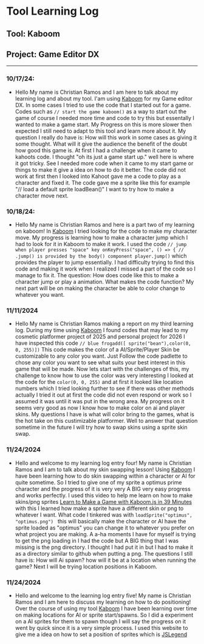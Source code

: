 # Tool Learning Log

## Tool: Kaboom

## Project: Game Editor DX

---

### 10/17/24:
* Hello My name is Christian Ramos and I am here to talk about my learning log and about my tool.
 I'am using [Kaboom](https://kaboomjs.com/)  for my Game editor DX. In some cases I tried to use the code that I started out for a game.
 Codes such as `// start the game kaboom()` as a way to start out the game of course I needed more time and code to try this but essentally I wanted to make a game start.
 My Progress on this is more slower then expected I still need to adapt to this tool and learn more about it.
 My question I really do have is: How will this work in some cases as giving it some thought. What will it give the audience the benefit of the doubt how good this game is.
 At first I had a challenge when it came to kahoots code. I thought "oh its just a game start up." well here is where it got tricky.
 See I needed more code when it came to my start game or things to make it give a idea on how to do it better. The code did not work at first
 then I looked into Kahoot gave me a code to play as a character and fixed it. The code gave me a sprite like this for example "// load a default sprite
 loadBean()" I want to try how to make a character move next.

  

### 10/18/24:
* Hello My name is Christian Ramos and here is a part two of my learning on kaboom!
In [Kaboom](https://kaboomjs.com/) I tried looking for the code to make my character move.
My progress is learning how to make a character jump which I had to look for it in Kaboom to make it work.
I used the code ```// jump when player presses "space" key
onKeyPress("space", () => {
// .jump() is provided by the body() component
    player.jump()``` which provides the player to jump essentially.
I had difficulty trying to find this code and making it work when I realized I missed a part of the code so I manage to fix it.
The question: How does code like this to make a character jump or play a animation. What makes the code function?
My next part will be on making the character be able to color change to whatever you want.

### 11/11/2024
* Hello My name is Christian Ramos making a report on my third learning log.
During my time using [Kaboom](https://kaboomjs.com/) I found codes that may lead to my cosmetic platformer project of 2025 and personal project for 2026
I have inspected this code ```// blue frogadd([ sprite("bean"),color(0, 0, 255)])```  This code makes the color of a AI/Sprite/Player Skin be customizable to any color you want.
Just Follow the code padlette to chose any color you want to see what suits your best interest in this game that will be made.
Now lets start with the challenges of this, my challenge to know how to use the color was very interesting I looked at the code for the ```color(0, 0, 255)```
and at first it looked like location numbers which I tried looking further to see if there was other methods actually I tried it out at first the code did not even
respond or work so I assumed it was until it was put in the wrong area. My progress on it seems very good as now I know how to make color on ai and player skins.
My questions I have is what will color bring to the games, what is the hot take on this custimizable platformer.
Well to answer that question sometime in the future I will try how to swap skins using a sprite skin swap. 

### 11/24/2024
* Hello and welcome to my learning log entry four! My name is Christian Ramos and I am to talk about my skin swapping lesson!
Using [Kaboom](https://kaboomjs.com/) I have been learning how to do skin swapping within a character or AI for quite sometime.
So I tried to give one of my sprite a optimus prime character and the progress of it is very very A BIG very easy progress and works perfectly.
I used this video to help me learn on how to make skins/png sprites [Learn to Make a Game with Kaboom.js in 39 Minutes](https://www.youtube.com/watch?v=hgReGsh5xVU&t=402s) with this I
learned how make a sprite have a different skin or png to whatever I want. What code I tinkered was with ```loadSprite("optimus",
"optimus.png") ``` this will basically make the character or AI have the sprite loaded as "optimus" you can change it to whatever you prefer on what project you are making.
A a-ha moments I have for myself is trying to get the png loading in I had the code but A BIG thing that I was missing is the png directory.
I thought I had put it in but I had to make it as a directory similar to github when putting a png.
The questions I still have is: How will Ai spawn? how will it be at a location when running the game? Next I will be trying location positions in Kaboom.

### 11/24/2024
* Hello and welcome to the learning log entry five! My name is Christian Ramos and I am here to discuss my learning on how to do positioning!
  Over the course of using my tool [Kaboom](https://kaboomjs.com/) I have been learning over time on making locations for AI or sprite start/spawns.
  So I did a experiment on a AI sprites for them to spawn though I will say the progress on it went by quick since it is a very simple process.
  I used this website to give me a idea on how to set a position of sprites which is [JSLegend](https://jslegenddev.substack.com/p/how-to-implement-player-controls)
  
  

<!-- 
* Links you used today (websites, videos, etc)
* Things you tried, progress you made, etc
* Challenges, a-ha moments, etc
* Questions you still have
* What you're going to try next
-->
